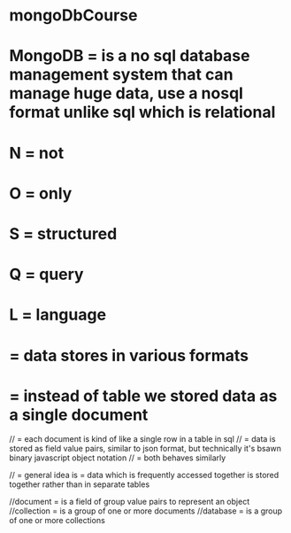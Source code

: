 # mongoDbCourse

# MongoDB = is a no sql database management system that can manage huge data, use a nosql format unlike sql which is relational

# N = not 
# O = only
# S = structured
# Q = query
# L = language
# = data stores in various formats
# = instead of table we stored data as a single document
// = each document is kind of like a single row in a table in sql
// = data is stored as field value pairs, similar to json format, but technically it's bsawn binary javascript object notation
// = both behaves similarly

// = general idea is = data which is frequently accessed together is stored together rather than in separate tables

//document = is a field of group value pairs to represent an object
//collection = is a group of one or more documents 
//database = is a group of one or more collections 

